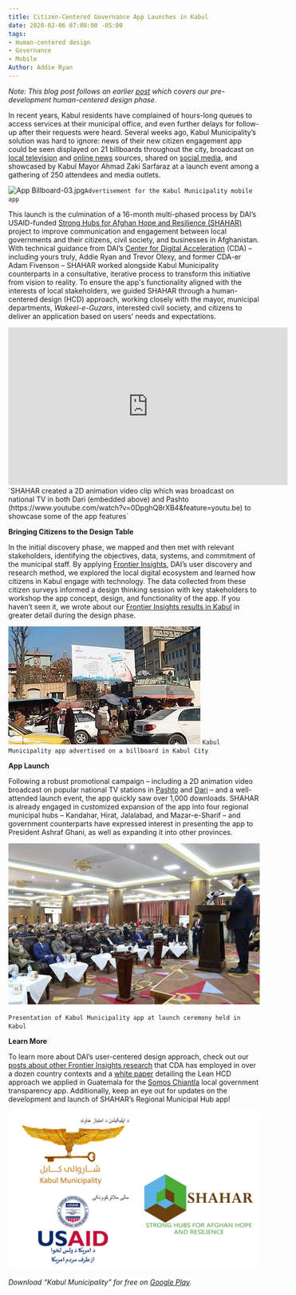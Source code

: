 ```yaml
---
title: Citizen-Centered Governance App Launches in Kabul
date: 2020-02-06 07:00:00 -05:00
tags:
- Human-centered design
- Governance
- Mobile
Author: Addie Ryan
---
```


*Note: This blog post follows an earlier [post](https://dai-global-digital.com/citizen-centered-design-and-frontier-insights-in-kabul-municipality.html) which covers our pre-development human-centered design phase.*

In recent years, Kabul residents have complained of hours-long queues to access services at their municipal office, and even further delays for follow-up after their requests were heard. Several weeks ago, Kabul Municipality’s solution was hard to ignore: news of their new citizen engagement app could be seen displayed on 21 billboards throughout the city, broadcast on [local television](https://www.youtube.com/watch?v=vqLA8GD-33I&feature=youtu.be) and [online news](http://www.outlookafghanistan.net/national_detail.php?post_id=25808) sources, shared on [social media](https://www.facebook.com/KabulMunicipality/posts/2194828510813555), and showcased by Kabul Mayor Ahmad Zaki Sarfaraz at a launch event among a gathering of 250 attendees and media outlets.

![App Billboard-03.jpg](/uploads/App%20Billboard-03.jpg)`Advertisement for the Kabul Municipality mobile app`

<!--more-->

This launch is the culmination of a 16-month multi-phased process by DAI’s USAID-funded [Strong Hubs for Afghan Hope and Resilience (SHAHAR)](https://www.dai.com/our-work/projects/afghanistan-strong-hubs-afghan-hope-and-resilience-shahar) project to improve communication and engagement between local governments and their citizens, civil society, and businesses in Afghanistan. With technical guidance from DAI’s [Center for Digital Acceleration](https://www.dai.com/our-work/solutions/digital-acceleration) (CDA) – including yours truly, Addie Ryan and Trevor Olexy, and former CDA-er Adam Fivenson – SHAHAR worked alongside Kabul Municipality counterparts in a consultative, iterative process to transform this initiative from vision to reality. To ensure the app's functionality aligned with the interests of local stakeholders, we guided SHAHAR through a human-centered design (HCD) approach, working closely with the mayor, municipal departments, *Wakeel-e-Guzars*, interested civil society, and citizens to deliver an application based on users’ needs and expectations.

<iframe width="560" height="315" src="https://www.youtube.com/watch?v=O4n4kdJNBwM&feature=youtu.be" frameborder="0" allowfullscreen></iframe>
`SHAHAR created a 2D animation video clip which was broadcast on national TV in both Dari (embedded above) and Pashto (https://www.youtube.com/watch?v=0DpghQ8rXB4&feature=youtu.be) to showcase some of the app features`

**Bringing Citizens to the Design Table**

In the initial discovery phase, we mapped and then met with relevant stakeholders, identifying the objectives, data, systems, and commitment of the municipal staff. By applying [Frontier Insights](https://dai-global-digital.com/tags/?tag=digital-insights), DAI’s user discovery and research method, we explored the local digital ecosystem and learned how citizens in Kabul engage with technology. The data collected from these citizen surveys informed a design thinking session with key stakeholders to workshop the app concept, design, and functionality of the app. If you haven’t seen it, we wrote about our [Frontier Insights results in Kabul](https://dai-global-digital.com/citizen-centered-design-and-frontier-insights-in-kabul-municipality.html) in greater detail during the design phase.

![billboard_cropped.jpg](/uploads/billboard_cropped.jpg)
`Kabul Municipality app advertised on a billboard in Kabul City`

**App Launch**

Following a robust promotional campaign – including a 2D animation video broadcast on popular national TV stations in [Pashto](https://www.youtube.com/watch?v=0DpghQ8rXB4&feature=youtu.be) and [Dari](https://www.youtube.com/watch?v=O4n4kdJNBwM&feature=youtu.be) – and a well-attended launch event, the app quickly saw over 1,000 downloads. SHAHAR is already engaged in customized expansion of the app into four regional municipal hubs – Kandahar, Hirat, Jalalabad, and Mazar-e-Sharif – and government counterparts have expressed interest in presenting the app to President Ashraf Ghani, as well as expanding it into other provinces.

![Launch photo 1_cropped.jpeg](/uploads/Launch%20photo%201_cropped.jpeg)

`Presentation of Kabul Municipality app at launch ceremony held in Kabul`

**Learn More**

To learn more about DAI’s user-centered design approach, check out our [posts about other Frontier Insights research](https://dai-global-digital.com/tags/?tag=digital-insights) that CDA has employed in over a dozen country contexts and a [white paper](https://www.dai.com/hcd.pdf) detailing the Lean HCD approach we applied in Guatemala for the [Somos Chiantla](https://play.google.com/store/apps/details?id=gt.muni.chiantla&hl=en_US) local government transparency app. Additionally, keep an eye out for updates on the development and launch of SHAHAR’s Regional Municipal Hub app!

![Logos.PNG](/uploads/Logos.PNG)

*Download “Kabul Municipality” for free on [Google Play](https://play.google.com/store/apps/details?id=gt.muni.chiantla&hl=en_US).*